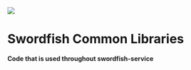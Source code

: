[![](https://jitpack.io/v/peavers/swordfish-common.svg)](https://jitpack.io/#peavers/swordfish-common)

# Swordfish Common Libraries 
**Code that is used throughout swordfish-service**